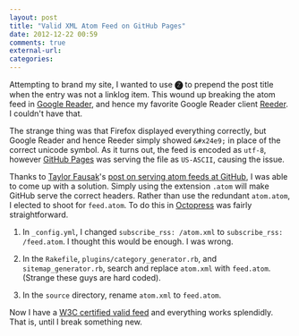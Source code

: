 ```yaml
---
layout: post
title: "Valid XML Atom Feed on GitHub Pages"
date: 2012-12-22 00:59
comments: true
external-url: 
categories: 
---
```


Attempting to brand my site, I wanted to use **&#x1f169;** to prepend the post title when the entry was not a linklog item. This wound up breaking the atom feed in [Google Reader][GoogleReader], and hence my favorite Google Reader client [Reeder][Reeder]. I couldn't have that.

<!-- more -->

The strange thing was that Firefox displayed everything correctly, but Google Reader and hence Reeder simply showed ``&#x24e9;`` in place of the correct unicode symbol. As it turns out, the feed is encoded as ``utf-8``, however [GitHub Pages][GitHubPages] was serving the file as ``US-ASCII``, causing the issue. 

Thanks to [Taylor Fausak][TaylorFausak]'s [post on serving atom feeds at GitHub][ServingAtom], I was able to come up with a solution. Simply using the extension ``.atom`` will make GitHub serve the correct headers. Rather than use the redundant ``atom.atom``, I elected to shoot for ``feed.atom``. To do this in [Octopress][Octopress] was fairly straightforward.

1. In ``_config.yml``, I changed ``subscribe_rss: /atom.xml`` to ``subscribe_rss: /feed.atom``. I thought this would be enough. I was wrong.

2. In the ``Rakefile``, ``plugins/category_generator.rb``, and ``sitemap_generator.rb``, search and replace ``atom.xml`` with ``feed.atom``. (Strange these guys are hard coded).

3. In the ``source`` directory, rename ``atom.xml`` to ``feed.atom``.

Now I have a [W3C certified valid feed][W3C] and everything works splendidly. That is, until I break something new.



[GoogleReader]: http://reader.google.com "Google Reader"

[Reeder]: http://reederapp.com/ "Reeder"

[GitHubPages]: http://pages.github.com "GitHub Pages"

[Octopress]: http://octopress.org/ "Octopress"

[TaylorFausak]: http://taylor.fausak.me/ "Taylor Fausak"

[ServingAtom]: http://taylor.fausak.me/2012/04/26/serving-atom-feeds-with-github-pages/ "Serving Atom Feeds with GitHub Pages"

[W3C]: http://feed2.w3.org/check.cgi?url=http%3A//drz.ac/feed.atom "Feed Validator Results: http://drz.ac/feed.atom"